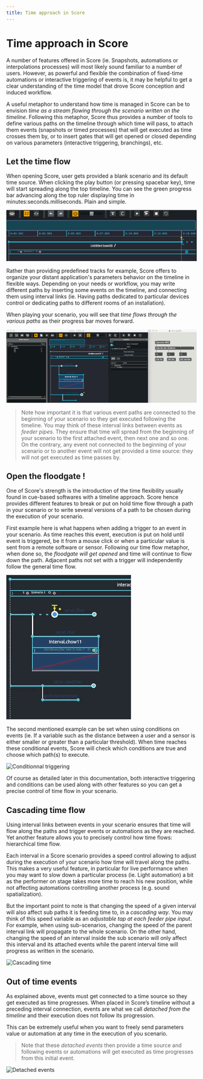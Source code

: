 ```yaml
---
title: Time approach in Score
---
```


# Time approach in Score

A number of features offered in Score (ie. Snapshots, automations or interpolations processes) will most likely sound familiar to a number of users. However, as powerful and flexible the combination of fixed-time automations or interactive triggering of events is, it may be helpful to get a clear understanding of the time model that drove Score conception and induced workflow.

A useful metaphor to understand how time is managed in Score can be to envision *time as a stream flowing through the scenario written on the timeline*. Following this metaphor, Score thus provides a number of tools to define various paths on the timeline through which time will pass, to attach them events (snapshots or timed processes) that will get executed as time crosses them by, or to insert gates that will get opened or closed depending on various parameters (interactive triggering, branchings), etc.

## Let the time flow

When opening Score, user gets provided a blank scenario and its default time source. When clicking the play button (or pressing <span class="kb">spacebar</span> key), time will start spreading along the top timeline. You can see the green progress bar advancing along the top ruler displaying time in minutes:seconds.milliseconds. Plain and simple.

![Default time source](../images/default_time_flow.gif)

Rather than providing predefined tracks for example, Score offers to organize your distant application's parameters behavior on the timeline in flexible ways. Depending on your needs or workflow, you may write different paths by inserting  some events on the timeline, and connecting them using interval links (ie. Having paths dedicated to particular devices control or dedicating paths to different rooms of an installation).

When playing your scenario, you will see that *time flows through the various paths* as their progress bar moves forward.

![Time paths](../images/time_paths.gif)

> Note how important it is that various event paths are connected to the beginning of your scenario so they get executed following the timeline. You may think of these interval links between events as *feeder pipes*. They ensure that time will spread from the beginning of your scenario to the first attached event, then next one and so one. On the contrary, any event not connected to the beginning of your scenario or to another event will not get provided a time source: they will not get executed as time passes by.

## Open the floodgate !

One of Score's strength is the introduction of the time flexibility usually found in cue-based softwares with a timeline approach. Score hence provides different features to break or put on hold time flow through a path in your scenario or to write several versions of a path to be chosen during the execution of your scenario. 

First example here is what happens when adding a trigger to an event in your scenario. As time reaches this event, execution is put on hold until event is triggered, be it from a mouse click or when a particular value is sent from a remote software or sensor. Following our time flow metaphor, when done so, the *floodgate will get opened* and time will continue to flow down the path. Adjacent paths not set with a trigger will independently follow the general time flow.

![Interactive event triggering](../images/interactive_triggering.gif)

The second mentioned example can be set when using conditions on events (ie. If a variable such as the distance between a user and a sensor is either smaller or greater than a particular threshold). When time reaches these conditional events, Score will check which conditions are true and choose which path(s) to execute. 

![Conditionnal triggering](conditionnal_triggering.gif)

Of course as detailed later in this documentation, both interactive triggering and conditions can be used along with other features so you can get a precise control of time flow in your scenario.

## Cascading time flow

Using interval links between events in your scenario ensures that time will flow along the paths and trigger events or automations as they are reached. Yet another feature allows you to precisely control how time flows: hierarchical time flow. 

Each interval in a Score scenario provides a speed control allowing to adjust during the execution of your scenario how time will travel along the paths. This makes a very useful feature, in particular for live performance when you may want to slow down a particular process (ie. Light automation) a bit as the performer on stage takes more time to reach his new position, while not affecting automations controlling another process (e.g. sound spatialization). 

But the important point to note is that changing the speed of a given interval will also affect sub paths it is feeding time to, in a *cascading way*. You may think of this speed variable as an *adjustable tap at each feeder pipe input*. For example, when using sub-scenarios, changing the speed of the parent interval link will propagate to the whole scenario. On the other hand, changing the speed of an interval inside the sub scenario will only affect this interval and its attached events while the parent interval time will progress as written in the scenario.

![Cascading time](../images/cascading_time.gif)

## Out of time events

As explained above, events must get connected to a time source so they get executed as time progresses. When placed in Score’s timeline without a preceding interval connection, events are what we call *detached from the timeline* and their execution does not follow its progression. 

This can be extremely useful when you want to freely send parameters value or automation at any time in the execution of you scenario. 

> Note that these *detached events* then provide a time source and following events or automations will get executed as time progresses from this initial event.

![Detached events](../images/oot_events.gif)